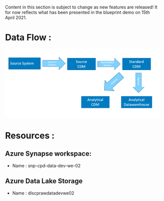 Content in this section is subject to change as new features are released!
It for now reflects what has been presented in the blueprint demo on 15th April 2021.

# Data Flow :
![image.png](/.attachments/image-2cdf3089-d810-4069-876c-cd190d51ecfa.png)

# Resources : 
## Azure Synapse workspace: 
- Name : snp-cpd-data-dev-we-02

## Azure Data Lake Storage
- Name : dlscprawdatadevwe02